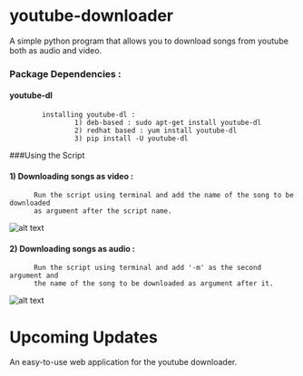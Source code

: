 # youtube-downloader

A simple python program that allows you to download songs from youtube both as audio and video.

### Package Dependencies : 
#### youtube-dl
            installing youtube-dl :
                    1) deb-based : sudo apt-get install youtube-dl
                    2) redhat based : yum install youtube-dl
                    3) pip install -U youtube-dl

###Using the Script

#### 1) Downloading songs as video :
          Run the script using terminal and add the name of the song to be downloaded 
          as argument after the script name.

![alt text](https://github.com/vasu-dev/youtube-downloader/blob/master/images/video.png)
          
#### 2) Downloading songs as audio :         
          Run the script using terminal and add '-m' as the second argument and 
          the name of the song to be downloaded as argument after it.
          
![alt text](https://github.com/vasu-dev/youtube-downloader/blob/master/images/audio.png)

# Upcoming Updates

An easy-to-use web application for the youtube downloader.
